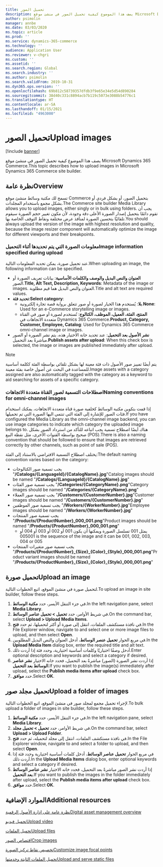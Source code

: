 ```yaml
---
title: تحميل الصور
description: يصف هذا الموضوع كيفية تحميل الصور في منشئ موقع Microsoft Dynamics 365 Commerce.
author: psimolin
manager: annbe
ms.date: 03/03/2020
ms.topic: article
ms.prod: ''
ms.service: dynamics-365-commerce
ms.technology: ''
audience: Application User
ms.reviewer: v-chgri
ms.custom: ''
ms.assetid: ''
ms.search.region: Global
ms.search.industry: ''
ms.author: psimolin
ms.search.validFrom: 2019-10-31
ms.dyn365.ops.version: ''
ms.openlocfilehash: 69b812c58739357dfdb3f9e65e34e5d54d890284
ms.sourcegitcommit: 38d40c331c8894acb7b119c5073e3088b54776c1
ms.translationtype: HT
ms.contentlocale: ar-SA
ms.lasthandoff: 01/15/2021
ms.locfileid: "4963000"
---
```

# <a name="upload-images"></a><span data-ttu-id="3abc1-103">تحميل الصور</span><span class="sxs-lookup"><span data-stu-id="3abc1-103">Upload images</span></span>

[!include [banner](includes/banner.md)]

<span data-ttu-id="3abc1-104">يصف هذا الموضوع كيفية تحميل الصور في منشئ موقع Microsoft Dynamics 365 Commerce.</span><span class="sxs-lookup"><span data-stu-id="3abc1-104">This topic describes how to upload images in Microsoft Dynamics 365 Commerce site builder.</span></span>

## <a name="overview"></a><span data-ttu-id="3abc1-105">نظرة عامة</span><span class="sxs-lookup"><span data-stu-id="3abc1-105">Overview</span></span>

<span data-ttu-id="3abc1-106">تسمح لك مكتبة وسائط منشئ موقع Commerce بتحميل الصور، أو بشكل فردي أو بشكل مجمع باستخدام المجلدات.</span><span class="sxs-lookup"><span data-stu-id="3abc1-106">The Commerce site builder Media Library allows you to upload images, either singly or in bulk using folders.</span></span> <span data-ttu-id="3abc1-107">يجب أن تقوم دائمًا بتحميل إصدار الصورة الأعلى دقة وجودة، لأن مكون تغيير حجم الصورة سيقوم تلقائيًا بتحسين الصورة لمنافذ عرض مختلفة ونقاط التوقف الخاصة بها.</span><span class="sxs-lookup"><span data-stu-id="3abc1-107">You should always upload the version of the image with highest resolution and quality, because the image resizer component will automatically optimize the image for different viewports and their breakpoints.</span></span>

### <a name="image-information-specified-during-upload"></a><span data-ttu-id="3abc1-108">معلومات الصورة التي يتم تحديدها أثناء التحميل</span><span class="sxs-lookup"><span data-stu-id="3abc1-108">Image information specified during upload</span></span>

<span data-ttu-id="3abc1-109">عند تحميل صورة، يمكن تحديد المعلومات التالية.</span><span class="sxs-lookup"><span data-stu-id="3abc1-109">When uploading an image, the following information can be specified.</span></span>

- <span data-ttu-id="3abc1-110">**العنوان والنص البديل والوصف والكلمات الأساسية**: بيانات تعريف الصورة أو الصور.</span><span class="sxs-lookup"><span data-stu-id="3abc1-110">**Title, Alt Text, Description, Keywords**: Metadata of the image or images.</span></span> <span data-ttu-id="3abc1-111">العنوان والنص البديل هما قيم مطلوبة.</span><span class="sxs-lookup"><span data-stu-id="3abc1-111">Title and alt text are required values.</span></span>
- <span data-ttu-id="3abc1-112">**تحديد فئة**:</span><span class="sxs-lookup"><span data-stu-id="3abc1-112">**Select category**:</span></span>
    - <span data-ttu-id="3abc1-113">**بلا**: يُستخدم هذا الخيار لصورة أو صور تتعلق برواية قصة تجارة إلكترونية.</span><span class="sxs-lookup"><span data-stu-id="3abc1-113">**None**: Used for an e-Commerce storytelling image or images.</span></span>
    - <span data-ttu-id="3abc1-114">**المنتج، الفئة، العميل، الموظف، الكتالوج**: تُستخدم لصورة أو صور في القناة متعددة الاتجاهات في Dynamics 365 Commerce.</span><span class="sxs-lookup"><span data-stu-id="3abc1-114">**Product, Category, Customer, Employee, Catalog**: Used for Dynamics 365 Commerce omni-channel image or images.</span></span>
- <span data-ttu-id="3abc1-115">**نشر الأصول بعد التحميل**: عند تحديد خانة الاختيار هذه، يتم نشر الصورة أو الصور مباشرةً بعد التحميل.</span><span class="sxs-lookup"><span data-stu-id="3abc1-115">**Publish assets after upload**: When this check box is selected, the image or images are published immediately after upload.</span></span>

> [!NOTE]
> <span data-ttu-id="3abc1-116">يتم أيضًا تمييز صور الأصول ذات فئة معينة لها بشكل تلقائي بواسطة الفئة ككلمة أساسية للمساعدة في البحث عن أصول خاصة بفئة معينة.</span><span class="sxs-lookup"><span data-stu-id="3abc1-116">Image assets with a category assigned are also automatically tagged with the category as a keyword to aid searching for assets of a specific category.</span></span>

### <a name="naming-conventions-for-omni-channel-images"></a><span data-ttu-id="3abc1-117">اصطلاحات التسمية لصور القناة متعددة الاتجاهات</span><span class="sxs-lookup"><span data-stu-id="3abc1-117">Naming conventions for omni-channel images</span></span> 

<span data-ttu-id="3abc1-118">إذا قمت بتكوين مكتبة الوسائط كخلفية صورة قناة متعددة الاتجاهات، يمكنك استخدام فئات الصور للإشارة إلى الفئة التي تنتمي اليها الصورة التي تم تحميلها.</span><span class="sxs-lookup"><span data-stu-id="3abc1-118">If you have configured the Media Library as the omni-channel image backend, you can use image categories to indicate which category the uploaded image belongs to.</span></span> <span data-ttu-id="3abc1-119">هناك أيضًا اصطلاح تسمية يجب اتباعه للتأكد من استرداد الصور بشكل صحيح بواسطة القنوات الأخرى، مثل نقطة البيع (POS).</span><span class="sxs-lookup"><span data-stu-id="3abc1-119">There is also a naming convention that should be followed to ensure that images are retrieved correctly by other channels, such as point of sale (POS).</span></span>

<span data-ttu-id="3abc1-120">يختلف اصطلاح التسمية الافتراضي بالاستناد إلى الفئة:</span><span class="sxs-lookup"><span data-stu-id="3abc1-120">The default naming convention varies based on the category:</span></span>
- <span data-ttu-id="3abc1-121">يجب تسمية صور الكتالوجات "**/Catalogs/\{LanguageId\}/\{CatalogName\}.jpg**"</span><span class="sxs-lookup"><span data-stu-id="3abc1-121">Catalog images should be named "**/Catalogs/\{LanguageId\}/\{CatalogName\}.jpg**"</span></span>
- <span data-ttu-id="3abc1-122">يجب تسمية صور الفئات "**/Categories/\{CategoryName\}.png**"</span><span class="sxs-lookup"><span data-stu-id="3abc1-122">Category images should be named "**/Categories/\{CategoryName\}.png**"</span></span>
- <span data-ttu-id="3abc1-123">يجب تسمية صور العملاء "**/Customers/\{CustomerNumber\}.jpg**"</span><span class="sxs-lookup"><span data-stu-id="3abc1-123">Customer images should be named "**/Customers/\{CustomerNumber\}.jpg**"</span></span>
- <span data-ttu-id="3abc1-124">يجب تسمية صور الموظفين "**/Workers/\{WorkerNumber\}.jpg**"</span><span class="sxs-lookup"><span data-stu-id="3abc1-124">Employee images should be named "**/Workers/\{WorkerNumber\}.jpg**"</span></span>
- <span data-ttu-id="3abc1-125">يجب تسمية صور المنتجات "**/Products/\{ProductNumber\}_000_001.png**"</span><span class="sxs-lookup"><span data-stu-id="3abc1-125">Product images should be named "**/Products/\{ProductNumber\}_000_001.png**"</span></span>
    - <span data-ttu-id="3abc1-126">يمثل 001 تسلسل الصورة ويمكنها أن يكون 001 أو 002 أو 003 أو 004 أو 005</span><span class="sxs-lookup"><span data-stu-id="3abc1-126">001 is the sequence of the image and it can be 001, 002, 003, 004 or 005</span></span>
- <span data-ttu-id="3abc1-127">يجب تسمية صور متغيرات المنتجات "**/Products/\{ProductNumber\}\_\{Size\}\_\{Color\}\_\{Style\}\_000_001.png**"</span><span class="sxs-lookup"><span data-stu-id="3abc1-127">Product variant images should be named "**/Products/\{ProductNumber\}\_\{Size\}\_\{Color\}\_\{Style\}\_000_001.png**"</span></span>

## <a name="upload-an-image"></a><span data-ttu-id="3abc1-128">تحميل صورة</span><span class="sxs-lookup"><span data-stu-id="3abc1-128">Upload an image</span></span>

<span data-ttu-id="3abc1-129">لتحميل صورة في منشئ الموقع، اتبع الخطوات التالية.</span><span class="sxs-lookup"><span data-stu-id="3abc1-129">To upload an image in site builder, follow these steps.</span></span>

1. <span data-ttu-id="3abc1-130">في جزء التنقل الأيسر، حدد **مكتبة الوسائط**.</span><span class="sxs-lookup"><span data-stu-id="3abc1-130">In the left navigation pane, select **Media Library**.</span></span>
1. <span data-ttu-id="3abc1-131">في شريط الأوامر، حدد **تحميل \> تحميل عناصر الوسائط**.</span><span class="sxs-lookup"><span data-stu-id="3abc1-131">On the command bar, select **Upload \> Upload Media Items**.</span></span>
1. <span data-ttu-id="3abc1-132">في نافذة مستكشف الملفات، انتقل إلى صورة أو أكثر لتحميلها، ثم حدد **فتح**.</span><span class="sxs-lookup"><span data-stu-id="3abc1-132">In the File Explorer window, navigate to and select one or more image files to upload, and then select **Open**.</span></span>
1. <span data-ttu-id="3abc1-133">في مربع الحوار **تحميل عنصر الوسائط**، أدخل العنوان والنص البديل المطلوبين.</span><span class="sxs-lookup"><span data-stu-id="3abc1-133">In the **Upload Media Item** dialog box, enter the required title and alt text.</span></span>
1. <span data-ttu-id="3abc1-134">أدخل وصفًا اختياريًا وكلمات أساسية اختيارية، وحدد فئة إذا أردت ذلك.</span><span class="sxs-lookup"><span data-stu-id="3abc1-134">Enter optional description and keywords and select a category if desired.</span></span> 
1. <span data-ttu-id="3abc1-135">إذا أردت نشر الصورة (الصور) مباشرةً بعد التحميل، فحدد خانه الاختيار **نشر عناصر الوسائط بعد التحميل**.</span><span class="sxs-lookup"><span data-stu-id="3abc1-135">If you want to publish the image(s) immediately after upload, select the **Publish media items after upload** check box.</span></span>
1. <span data-ttu-id="3abc1-136">حدد **موافق**.</span><span class="sxs-lookup"><span data-stu-id="3abc1-136">Select **OK**.</span></span>

## <a name="upload-a-folder-of-images"></a><span data-ttu-id="3abc1-137">تحميل مجلد صور</span><span class="sxs-lookup"><span data-stu-id="3abc1-137">Upload a folder of images</span></span>

<span data-ttu-id="3abc1-138">لإجراء تحميل مجمع لمجلد صور في منشئ الموقع، اتبع الخطوات التالية.</span><span class="sxs-lookup"><span data-stu-id="3abc1-138">To bulk upload a folder of images in site builder, follow these steps.</span></span>

1. <span data-ttu-id="3abc1-139">في جزء التنقل الأيسر، حدد **مكتبة الوسائط**.</span><span class="sxs-lookup"><span data-stu-id="3abc1-139">In the left navigation pane, select **Media Library**.</span></span>
1. <span data-ttu-id="3abc1-140">في شريط الأوامر، حدد **تحميل \> تحميل مجلد**.</span><span class="sxs-lookup"><span data-stu-id="3abc1-140">On the command bar, select **Upload \> Upload Folder**.</span></span>
1. <span data-ttu-id="3abc1-141">في نافذة مستكشف الملفات، انتقل إلى مجلد لتحميله، ثم حدد **فتح**.</span><span class="sxs-lookup"><span data-stu-id="3abc1-141">In the File Explorer window, navigate to and select a folder to upload, and then select **Open**.</span></span>
1. <span data-ttu-id="3abc1-142">في مربع الحوار **تحميل عناصر الوسائط**، أدخل كلمات أساسية اختيارية وحدد فئة إذا أردت ذلك.</span><span class="sxs-lookup"><span data-stu-id="3abc1-142">In the **Upload Media Items** dialog box, enter optional keywords and select a category if desired.</span></span> 
1. <span data-ttu-id="3abc1-143">إذا أردت نشر الصور مباشرةً بعد التحميل، فحدد خانه الاختيار **نشر عناصر الوسائط بعد التحميل**.</span><span class="sxs-lookup"><span data-stu-id="3abc1-143">If you want to publish the images in the folder immediately after upload, select the **Publish media items after upload** check box.</span></span>
1. <span data-ttu-id="3abc1-144">حدد **موافق**.</span><span class="sxs-lookup"><span data-stu-id="3abc1-144">Select **OK**.</span></span>

## <a name="additional-resources"></a><span data-ttu-id="3abc1-145">الموارد الإضافية</span><span class="sxs-lookup"><span data-stu-id="3abc1-145">Additional resources</span></span>

[<span data-ttu-id="3abc1-146">نظرة عامة على إدارة الأصول الرقمية</span><span class="sxs-lookup"><span data-stu-id="3abc1-146">Digital asset management overview</span></span>](dam-overview.md)

[<span data-ttu-id="3abc1-147">تحميل فيديو</span><span class="sxs-lookup"><span data-stu-id="3abc1-147">Upload video</span></span>](dam-upload-video.md)

[<span data-ttu-id="3abc1-148">تحميل الملفات</span><span class="sxs-lookup"><span data-stu-id="3abc1-148">Upload files</span></span>](dam-upload-files.md)

[<span data-ttu-id="3abc1-149">اقتصاص الصور</span><span class="sxs-lookup"><span data-stu-id="3abc1-149">Crop images</span></span>](dam-crop-images.md)

[<span data-ttu-id="3abc1-150">تخصيص نقاط تركيز الصورة</span><span class="sxs-lookup"><span data-stu-id="3abc1-150">Customize image focal points</span></span>](dam-custom-focal-point.md)

[<span data-ttu-id="3abc1-151">تحميل الملفات الثابتة وخدمتها</span><span class="sxs-lookup"><span data-stu-id="3abc1-151">Upload and serve static files</span></span>](upload-serve-static-files.md)
